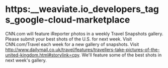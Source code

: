 # https:\_\_weaviate.io_developers_tags_google-cloud-marketplace

CNN.com will feature iReporter photos in a weekly Travel Snapshots gallery. Please submit your best shots of the U.S. for next week. Visit CNN.com/Travel each week for a new gallery of snapshots. Visit http://www.dailymail.co.uk/travel/features/travellers-take-pictures-of-the-united-kingdom.html#storylink=cpy. We'll feature some of the best shots in next week's gallery.
